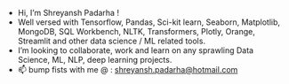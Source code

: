 -  Hi, I’m Shreyansh Padarha !
- Well versed with Tensorflow, Pandas, Sci-kit learn, Seaborn, Matplotlib, MongoDB, SQL Workbench, NLTK, Transformers, Plotly, Orange, Streamlit and other data science / ML related tools.
- I’m looking to collaborate, work and learn on any sprawling Data Science, ML, NLP, deep learning projects.
- 📫 bump fists with me @ : shreyansh.padarha@hotmail.com

<!---
shreyansh-2003/shreyansh-2003 is a ✨ special ✨ repository because its `README.md` (this file) appears on your GitHub profile.
You can click the Preview link to take a look at your changes.
--->
